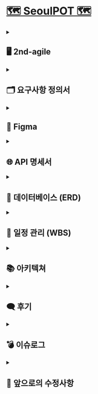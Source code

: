 # [🗺️ SeoulPOT 🗺️](http://43.202.163.51/)

<details>
  <summary><h2>🖥️ 2nd-agile</h2></summary>
  <p><strong>개발 기간</strong> | 2024-08-28 ~ 2024-09-27 (총 30일)</p>
  <p><strong>개발 목표</strong> | 웹 UI 개선 및 세부 기능(DA/AI) 구현</p>
  <p><strong>UI</strong> |</p>
  <img src="https://github.com/user-attachments/assets/d428f4f9-45a7-4846-b61b-8212f678dfad"  width="500"/>
  <img src="https://github.com/user-attachments/assets/69573f80-7116-4797-bcee-96d04105b48f"  width="500"/>
  <img src="https://github.com/user-attachments/assets/de32eb69-d2cc-4d88-a6a6-06fd64b5b7c7"  width="500"/>
  <img src="https://github.com/user-attachments/assets/38f1f3d1-c448-4243-bb31-04cc3c0458f0"  width="500"/>
</details>

<details>
  <summary><h2>🗂️ 요구사항 정의서</h2></summary>
  <details>
    <summary>프로젝트 관리</summary>
    <br/>
    <img src="https://github.com/user-attachments/assets/6b4b7950-7f44-4ef2-9953-ef52f48b007d"  width="700"/>
  </details>
  <details>
    <summary>웹</summary>
    <br/>
    <img src="https://github.com/user-attachments/assets/4cdc82e6-33e7-43b0-86b6-55803966eefd"  width="700"/>

  </details>
  <details>
    <summary>DA-AI</summary>
    <br/>
    <img src="https://github.com/user-attachments/assets/ec5277a7-857d-4afd-9a8c-8260fac4ecd5"  width="700"/>

  </details>
</details>

<details>
  <summary><h2>🎨 Figma</h2></summary>
  <img src="https://github.com/user-attachments/assets/2690d5dc-ad47-476b-b454-854024d994f7"  width="1000"/>
</details>

<details>
  <summary><h2>🌐 API 명세서</h2></summary>
  <img src="https://github.com/user-attachments/assets/0c888c07-6ebf-49cb-b826-894ee35fe41f"  width="700"/>
</details>

<details>
  <summary><h2>💾 데이터베이스 (ERD)</h2></summary>
  <img src="https://github.com/user-attachments/assets/225e5512-1f8e-4f03-958f-8c78f2edbc14"  width="700"/>
</details>

<details>
  <summary><h2>📅 일정 관리 (WBS)</h2></summary>
  <img src="https://github.com/user-attachments/assets/10018080-bc84-4ddd-a846-467723f404bd"  width="1000"/>
</details>


<details>
  <summary><h2>📚 아키텍쳐</h2></summary>
  <img src="https://github.com/user-attachments/assets/3672822f-8e68-49e6-90dd-4cd3338c1c05"  width="700"/>

</details>

<details>
  <summary><h2>🗨️ 후기</h2></summary>
  <p class="message">
      <strong>민정 : </strong>
      확실히 1차에 비해 성장한 저히들이 보입니다 🌟 마지막까지 화이팅 ❗
  </p>
  <p class="message">
      <strong>은진 : </strong>
      다같이 의지 활활 🔥 인 덕분에 저도 에너지를 얻고, 열심히 할 수 있었습니다~~
  </p>
  <p class="message">
      <strong>종식 : </strong>
      1차 때보다 성장했다는 느낌이 들었고 팀원들 모두가 진짜 개발자가 되어가는 듯한 모습에 희열을 느꼈습니다
  </p>
  <p class="message">
      <strong>해린 : </strong>
      처음에 목표했던대로 진행되고 있는 거 같아 아주 뿌듯하고 행복합니다 3차도 이 기세를 몰아 잘 마무리하고자 합니다 우리팀 첵오 😉 
  </p>
  <p class="message">
      <strong>건우 : </strong>
      최고의 팀원분들과 함께라서 프로젝트에 몰입할 수 있었습니다~~ 3차 때도 아자핑~💛
  </p>
  <p class="message">
      <strong>연규 : </strong>
      이번 2차에는 추석 연휴도 있어서 느슨해질 수도 있었는데, 다들 모여 열심히 해서 보람찼습니다. 앞으로 남은 3차까지도 이 기세를 몰아 끝까지 갔으면 좋겠습니다
  </p>
  <p class="message">
      <strong>승민 : </strong>
      중간에 합류해서 어려운 부분이 있을거라 생각했는데 다들 열정이 넘치셔서 금방 팀에 녹아들 수 있었습니다.
  </p>
  <p class="message">
      <strong>영빈 : </strong>
      다들 너무 열심히 하시는 모습이 저도 동기부여가 되었고 3차부터 조금이라도 도움이 되고싶습니다. 
  </p>
</details>

<details>
  <summary><h2>💣 이슈로그</h2></summary>
  <h3>⚠️ LLM 구동시 RAM 부족 [인공지능]</h3>
  <p><strong>문제:</strong> 구글 코랩의 T4 GPU으로 Llama2-7B 사용시 RAM의 부족으로 런타임 종료</p>
  <p><strong>해결:</strong> 코랩에서 작동 가능한 경량화된 Mistral-7B 사용 (추론, 이해, STEM 추론에서 Llama 2와 비교하여 3배 이상 작은 사이즈로 더 좋은 성능을 보여줌)</p>
  <br/>
  <h3>⚠️ 문제 [파트]</h3>
  <p><strong>문제:</strong> 문제</p>
  <p><strong>해결:</strong> 해결</p>
</details>


<details>
  <summary><h2>🔧 앞으로의 수정사항</h2></summary>
  <div class="section">
        <h4>✔️ 인공지능 모델 성능 강화</h4>
  </div>
  <div class="section">
        <h4>✔️ 추가 데이터 분석 수행 </h4>
  </div>
  <div class="section">
        <h4>✔️ 데이터 적재 방식 변경 (S3 + NoSQL)</h4>
  </div>
  <div class="section">
        <h4>✔️ 데이터 업데이트 자동화 및 병렬처리</h4>
  </div>
<br/>
</details>
